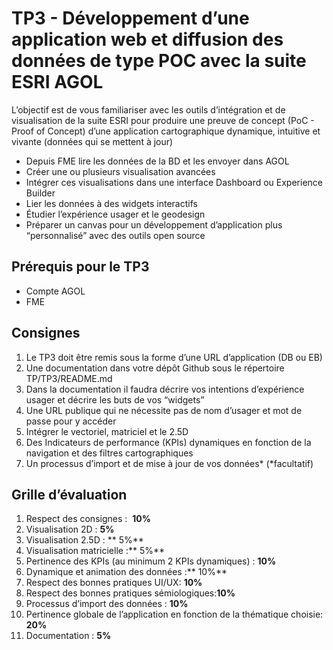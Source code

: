 # TP3 - Développement d’une application web et diffusion des données de type POC avec la suite ESRI AGOL

  


L’objectif est de vous familiariser avec les outils d’intégration et de visualisation de la suite ESRI pour produire une preuve de concept (PoC - Proof of Concept) d’une application cartographique dynamique, intuitive et vivante (données qui se mettent à jour)

- Depuis FME lire les données de la BD et les envoyer dans AGOL
- Créer une ou plusieurs visualisation avancées
- Intégrer ces visualisations dans une interface Dashboard ou Experience Builder
- Lier les données à des widgets interactifs
- Étudier l’expérience usager et le geodesign
- Préparer un canvas pour un développement d’application plus “personnalisé” avec des outils open source


## Prérequis pour le TP3

- Compte AGOL
- FME


## Consignes 

1. Le TP3 doit être remis sous la forme d’une URL d’application (DB ou EB) 
2. Une documentation dans votre dépôt Github sous le répertoire TP/TP3/README.md
3. Dans la documentation il faudra décrire vos intentions d’expérience usager et décrire les buts de vos “widgets”
4. Une URL publique qui ne nécessite pas de nom d’usager et mot de passe pour y accéder
5. Intégrer le vectoriel, matriciel et le 2.5D
6. Des Indicateurs de performance (KPIs) dynamiques en fonction de la navigation et des filtres cartographiques
7. Un processus d’import et de mise à jour de vos données\* (\*facultatif) 


## Grille d’évaluation

1. Respect des consignes :  **10%**
2. Visualisation 2D : **5%**
3. Visualisation 2.5D : ** 5%**
4. Visualisation matricielle :** 5%**
5. Pertinence des KPIs (au minimum 2 KPIs dynamiques) : **10%**
6. Dynamique et animation des données :** 10%**
7. Respect des bonnes pratiques UI/UX: **10%**
8. Respect des bonnes pratiques sémiologiques:**10%**
9. Processus d’import des données : **10%**
10. Pertinence globale de l’application en fonction de la thématique choisie: **20%**
11. Documentation : **5%**

